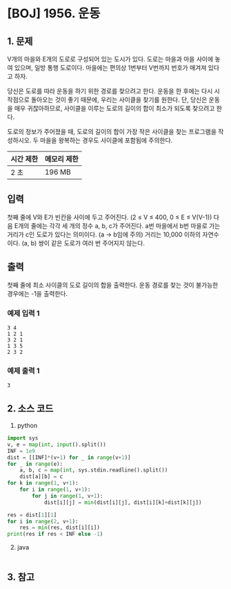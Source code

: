 # [BOJ] 1956. 운동

## 1. 문제

V개의 마을와 E개의 도로로 구성되어 있는 도시가 있다. 도로는 마을과 마을 사이에 놓여 있으며, 일방 통행 도로이다. 마을에는 편의상 1번부터 V번까지 번호가 매겨져 있다고 하자.

당신은 도로를 따라 운동을 하기 위한 경로를 찾으려고 한다. 운동을 한 후에는 다시 시작점으로 돌아오는 것이 좋기 때문에, 우리는 사이클을 찾기를 원한다. 단, 당신은 운동을 매우 귀찮아하므로, 사이클을 이루는 도로의 길이의 합이 최소가 되도록 찾으려고 한다.

도로의 정보가 주어졌을 때, 도로의 길이의 합이 가장 작은 사이클을 찾는 프로그램을 작성하시오. 두 마을을 왕복하는 경우도 사이클에 포함됨에 주의한다.


| 시간 제한 | 메모리 제한 |
|:------|:-------| 
| 2 초   | 196 MB |


## 입력

첫째 줄에 V와 E가 빈칸을 사이에 두고 주어진다. (2 ≤ V ≤ 400, 0 ≤ E ≤ V(V-1)) 다음 E개의 줄에는 각각 세 개의 정수 a, b, c가 주어진다. a번 마을에서 b번 마을로 가는 거리가 c인 도로가 있다는 의미이다. (a → b임에 주의) 거리는 10,000 이하의 자연수이다. (a, b) 쌍이 같은 도로가 여러 번 주어지지 않는다.


## 출력

첫째 줄에 최소 사이클의 도로 길이의 합을 출력한다. 운동 경로를 찾는 것이 불가능한 경우에는 -1을 출력한다.


### 예제 입력 1

```
3 4
1 2 1
3 2 1
1 3 5
2 3 2
```

### 예제 출력 1

```
3
```



## 2. 소스 코드

1. python

```python
import sys
v, e = map(int, input().split())
INF = 1e9
dist = [[INF]*(v+1) for _ in range(v+1)]
for _ in range(e):
    a, b, c = map(int, sys.stdin.readline().split())
    dist[a][b] = c
for k in range(1, v+1):
    for i in range(1, v+1):
        for j in range(1, v+1):
            dist[i][j] = min(dist[i][j], dist[i][k]+dist[k][j])

res = dist[1][1]
for i in range(2, v+1):
    res = min(res, dist[i][i])
print(res if res < INF else -1)
```

2. java

```java

```


## 3. 참고

```

```



